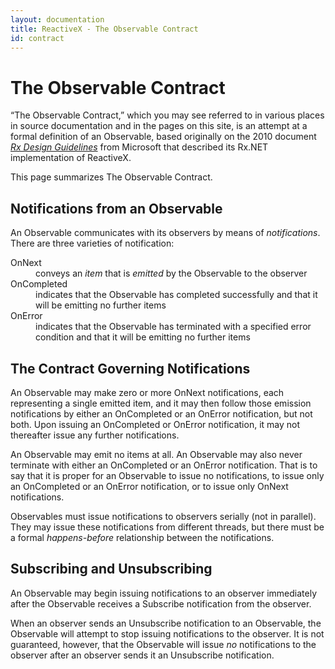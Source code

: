 ```yaml
---
layout: documentation
title: ReactiveX - The Observable Contract
id: contract
---
```


<h1>The Observable Contract</h1>
<p>
 &ldquo;The Observable Contract,&rdquo; which you may see referred to in various places in source documentation
 and in the pages on this site, is an attempt at a formal definition of an Observable, based originally on the
 2010 document <a href="https://go.microsoft.com/fwlink/?LinkID=205219"><cite>Rx Design Guidelines</cite></a>
 from Microsoft that described its Rx.NET implementation of ReactiveX.
</p><p>
 This page summarizes The Observable Contract.
</p>
<h2>Notifications from an Observable</h2>
<p>
 An Observable communicates with its observers by means of <i>notifications</i>. There are three varieties of
 notification:
</p>
<dl>
 <dt>OnNext</dt>
  <dd>conveys an <i>item</i> that is <i>emitted</i> by the Observable to the observer</dd>
 <dt>OnCompleted</dt>
  <dd>indicates that the Observable has completed successfully and that it will be emitting no further items</dd>
 <dt>OnError</dt>
  <dd>indicates that the Observable has terminated with a specified error condition and that it will be emitting no further items</dd>
</dl>
<h2>The Contract Governing Notifications</h2>
<p>
 An Observable may make zero or more OnNext notifications, each representing a single emitted item, and it may
 then follow those emission notifications by either an OnCompleted or an OnError notification, but not both.
 Upon issuing an OnCompleted or OnError notification, it may not thereafter issue any further notifications.
</p><p>
 An Observable may emit no items at all.  An Observable may also never terminate with either an OnCompleted or
 an OnError notification.  That is to say that it is proper for an Observable to issue no notifications, to
 issue only an OnCompleted or an OnError notification, or to issue only OnNext notifications.
</p><p>
 Observables must issue notifications to observers serially (not in parallel). They may issue these
 notifications from different threads, but there must be a formal <i>happens-before</i> relationship between the
 notifications.
</p>
<h2>Subscribing and Unsubscribing</h2>
<p>
 An Observable may begin issuing notifications to an observer immediately after the Observable receives a
 Subscribe notification from the observer.
</p><p>
 When an observer sends an Unsubscribe notification to an Observable, the Observable will attempt to stop
 issuing notifications to the observer. It is not guaranteed, however, that the Observable will issue
 <em>no</em> notifications to the observer after an observer sends it an Unsubscribe notification.
</p>
